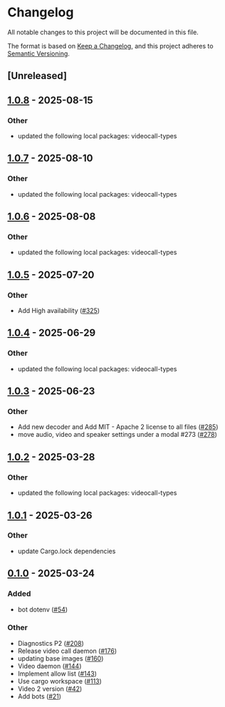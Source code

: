 # Changelog

All notable changes to this project will be documented in this file.

The format is based on [Keep a Changelog](https://keepachangelog.com/en/1.0.0/),
and this project adheres to [Semantic Versioning](https://semver.org/spec/v2.0.0.html).

## [Unreleased]

## [1.0.8](https://github.com/security-union/videocall-rs/compare/bot-v1.0.7...bot-v1.0.8) - 2025-08-15

### Other

- updated the following local packages: videocall-types

## [1.0.7](https://github.com/security-union/videocall-rs/compare/bot-v1.0.6...bot-v1.0.7) - 2025-08-10

### Other

- updated the following local packages: videocall-types

## [1.0.6](https://github.com/security-union/videocall-rs/compare/bot-v1.0.5...bot-v1.0.6) - 2025-08-08

### Other

- updated the following local packages: videocall-types

## [1.0.5](https://github.com/security-union/videocall-rs/compare/bot-v1.0.4...bot-v1.0.5) - 2025-07-20

### Other

- Add High availability ([#325](https://github.com/security-union/videocall-rs/pull/325))

## [1.0.4](https://github.com/security-union/videocall-rs/compare/bot-v1.0.3...bot-v1.0.4) - 2025-06-29

### Other

- updated the following local packages: videocall-types

## [1.0.3](https://github.com/security-union/videocall-rs/compare/bot-v1.0.2...bot-v1.0.3) - 2025-06-23

### Other

- Add new decoder and Add MIT - Apache 2 license to all files ([#285](https://github.com/security-union/videocall-rs/pull/285))
- move audio, video and speaker settings under a modal #273 ([#278](https://github.com/security-union/videocall-rs/pull/278))

## [1.0.2](https://github.com/security-union/videocall-rs/compare/bot-v1.0.1...bot-v1.0.2) - 2025-03-28

### Other

- updated the following local packages: videocall-types

## [1.0.1](https://github.com/security-union/videocall-rs/compare/bot-v1.0.0...bot-v1.0.1) - 2025-03-26

### Other

- update Cargo.lock dependencies

## [0.1.0](https://github.com/security-union/videocall-rs/releases/tag/bot-v0.1.0) - 2025-03-24

### Added

- bot dotenv ([#54](https://github.com/security-union/videocall-rs/pull/54))

### Other

- Diagnostics P2 ([#208](https://github.com/security-union/videocall-rs/pull/208))
- Release video call daemon ([#176](https://github.com/security-union/videocall-rs/pull/176))
- updating base images ([#160](https://github.com/security-union/videocall-rs/pull/160))
- Video daemon ([#144](https://github.com/security-union/videocall-rs/pull/144))
- Implement allow list ([#143](https://github.com/security-union/videocall-rs/pull/143))
- Use cargo workspace ([#113](https://github.com/security-union/videocall-rs/pull/113))
- Video 2 version ([#42](https://github.com/security-union/videocall-rs/pull/42))
- Add bots ([#21](https://github.com/security-union/videocall-rs/pull/21))
